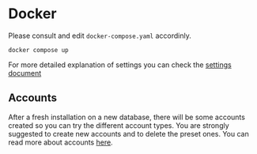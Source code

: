 # Docker

Please consult and edit `docker-compose.yaml` accordinly.

```
docker compose up
```

For more detailed explanation of settings you can check the [settings
document](/docs/settings.md)

## Accounts

After a fresh installation on a new database, there will be some accounts
created so you can try the different account types. You are strongly suggested
to create new accounts and to delete the preset ones. You can read more about
accounts [here](/docs/accounts.md).
